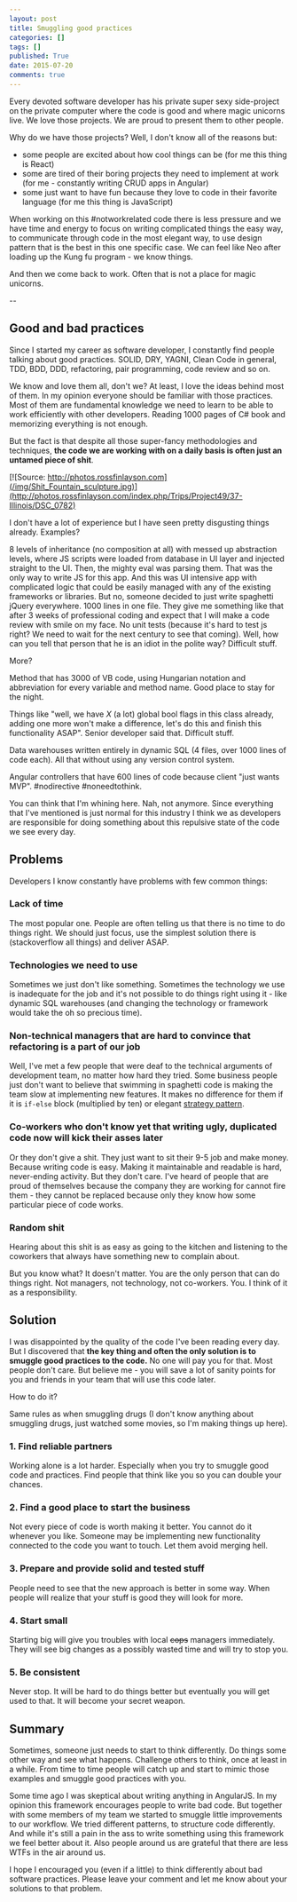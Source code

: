 ```yaml
---
layout: post
title: Smuggling good practices
categories: []
tags: []
published: True
date: 2015-07-20
comments: true
---
```


Every devoted software developer has his private super sexy side-project on the private computer where the code is good and where magic unicorns live. We love those projects. We are proud to present them to other people.

Why do we have those projects? Well, I don't know all of the reasons but:

- some people are excited about how cool things can be (for me this thing is React)
- some are tired of their boring projects they need to implement at work (for me - constantly writing CRUD apps in Angular)
- some just want to have fun because they love to code in their favorite language (for me this thing is JavaScript)

When working on this #notworkrelated code there is less pressure and we have time and energy to focus on writing complicated things the easy way, to communicate through code in the most elegant way, to use design pattern that is the best in this one specific case. We can feel like Neo after loading up the Kung fu program - we know things.

And then we come back to work. Often that is not a place for magic unicorns.

<span class="more">--</span>

## Good and bad practices
Since I started my career as software developer, I constantly find people talking about good practices. SOLID, DRY, YAGNI, Clean Code in general, TDD, BDD, DDD, refactoring, pair programming, code review and so on.

We know and love them all, don't we? At least, I love the ideas behind most of them. In my opinion everyone should be familiar with those practices. Most of them are fundamental knowledge we need to learn to be able to work efficiently with other developers. Reading 1000 pages of C# book and memorizing everything is not enough.

But the fact is that despite all those super-fancy methodologies and techniques, **the code we are working with on a daily basis is often just an untamed piece of shit**.

[![Source: http://photos.rossfinlayson.com](/img/Shit_Fountain_sculpture.jpg)](http://photos.rossfinlayson.com/index.php/Trips/Project49/37-Illinois/DSC_0782)

I don't have a lot of experience but I have seen pretty disgusting things already. Examples?

8 levels of inheritance (no composition at all) with messed up abstraction levels, where JS scripts were loaded from database in UI layer and injected straight to the UI. Then, the mighty eval was parsing them. That was the only way to write JS for this app. And this was UI intensive app with complicated logic that could be easily managed with any of the existing frameworks or libraries. But no, someone decided to just write spaghetti jQuery everywhere. 1000 lines in one file. They give me something like that after 3 weeks of professional coding and expect that I will make a code review with smile on my face. No unit tests (because it's hard to test js right? We need to wait for the next century to see that coming). Well, how can you tell that person that he is an idiot in the polite way? Difficult stuff.

More?

Method that has 3000 of VB code, using Hungarian notation and abbreviation for every variable and method name. Good place to stay for the night.

Things like "well, we have *X* (a lot) global bool flags in this class already, adding one more won't make a difference, let's do this and finish this functionality ASAP". Senior developer said that. Difficult stuff.

Data warehouses written entirely in dynamic SQL (4 files, over 1000 lines of code each). All that without using any version control system.

Angular controllers that have 600 lines of code because client "just wants MVP". #nodirective #noneedtothink.

You can think that I'm whining here. Nah, not anymore. Since everything that I've mentioned is just normal for this industry I think we as developers are responsible for doing something about this repulsive state of the code we see every day.

## Problems
Developers I know constantly have problems with few common things:

### Lack of time
The most popular one. People are often telling us that there is no time to do things right. We should just focus, use the simplest solution there is (stackoverflow all things) and deliver ASAP.

### Technologies we need to use
Sometimes we just don't like something. Sometimes the technology we use is inadequate for the job and it's not possible to do things right using it - like dynamic SQL warehouses (and changing the technology or framework would take the oh so precious time).

### Non-technical managers that are hard to convince that refactoring is a part of our job
Well, I've met a few people that were deaf to the technical arguments of development team, no matter how hard they tried. Some business people just don't want to believe that swimming in spaghetti code is making the team slow at implementing new features. It makes no difference for them if it is ```if-else``` block (multiplied by ten) or elegant [strategy pattern](http://www.oodesign.com/strategy-pattern.html).

### Co-workers who don't know yet that writing ugly, duplicated code now will kick their asses later
Or they don't give a shit. They just want to sit their 9-5 job and make money. Because writing code is easy. Making it maintainable and readable is hard, never-ending activity. But they don't care.
I've heard of people that are proud of themselves because the company they are working for cannot fire them - they cannot be replaced because only they know how some particular piece of code works.

### Random shit
Hearing about this shit is as easy as going to the kitchen and listening to the coworkers that always have something new to complain about.

But you know what? It doesn't matter. You are the only person that can do things right. Not managers, not technology, not co-workers. You. I think of it as a responsibility.

## Solution
I was disappointed by the quality of the code I've been reading every day. But I discovered that **the key thing and often the only solution is to smuggle good practices to the code.** No one will pay you for that. Most people don't care. But believe me - you will save a lot of sanity points for you and friends in your team that will use this code later.

How to do it?

Same rules as when smuggling drugs (I don't know anything about smuggling drugs, just watched some movies, so I'm making things up here).

### 1. Find reliable partners
Working alone is a lot harder. Especially when you try to smuggle good code and practices. Find people that think like you so you can double your chances.

### 2. Find a good place to start the business
Not every piece of code is worth making it better. You cannot do it whenever you like. Someone may be implementing new functionality connected to the code you want to touch. Let them avoid merging hell.

### 3. Prepare and provide solid and tested stuff
People need to see that the new approach is better in some way. When people will realize that your stuff is good they will look for more.

### 4. Start small
Starting big will give you troubles with local ~~cops~~ managers immediately. They will see big changes as a possibly wasted time and will try to stop you.

### 5. Be consistent
Never stop. It will be hard to do things better but eventually you will get used to that. It will become your secret weapon.

## Summary
Sometimes, someone just needs to start to think differently. Do things some other way and see what happens. Challenge others to think, once at least in a while. From time to time people will catch up and start to mimic those examples and smuggle good practices with you.

Some time ago I was skeptical about writing anything in AngularJS. In my opinion this framework encourages people to write bad code. But together with some members of my team we started to smuggle little improvements to our workflow. We tried different patterns, to structure code differently. And while it's still a pain in the ass to write something using this framework we feel better about it. Also people around us are grateful that there are less WTFs in the air around us.

I hope I encouraged you (even if a little) to think differently about bad software practices. Please leave your comment and let me know about your solutions to that problem.